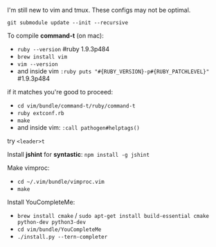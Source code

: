I'm still new to vim and tmux. These configs may not be optimal.

`git submodule update --init --recursive`

To compile **command-t** (on mac):
* `ruby --version` #ruby 1.9.3p484
* `brew install vim`
* `vim --version`
* and inside vim `:ruby puts "#{RUBY_VERSION}-p#{RUBY_PATCHLEVEL}"` #1.9.3p484

if it matches you're good to proceed:
* `cd vim/bundle/command-t/ruby/command-t`
* `ruby extconf.rb`
* `make`
* and inside vim: `:call pathogen#helptags()`

try `<leader>t`


Install **jshint** for **syntastic**:
`npm install -g jshint`

Make vimproc:
* `cd ~/.vim/bundle/vimproc.vim`
* `make`

Install YouCompleteMe:
* `brew install cmake` / `sudo apt-get install build-essential cmake python-dev python3-dev`
* `cd vim/bundle/YouCompleteMe`
* `./install.py --tern-completer`
